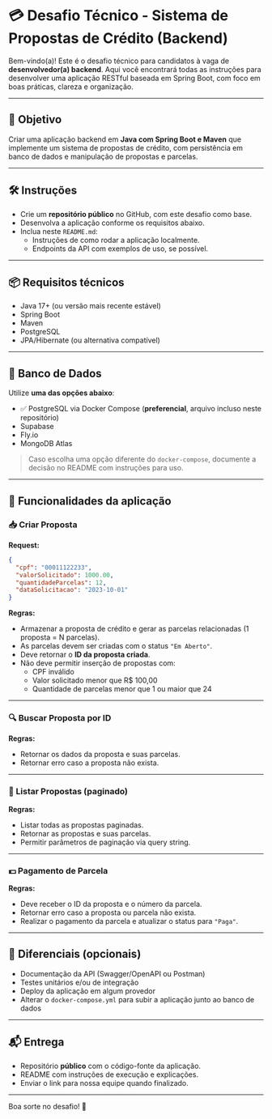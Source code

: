# 💳 Desafio Técnico - Sistema de Propostas de Crédito (Backend)

Bem-vindo(a)! Este é o desafio técnico para candidatos à vaga de **desenvolvedor(a) backend**. Aqui você encontrará todas as instruções para desenvolver uma aplicação RESTful baseada em Spring Boot, com foco em boas práticas, clareza e organização.

---

## 🎯 Objetivo

Criar uma aplicação backend em **Java com Spring Boot e Maven** que implemente um sistema de propostas de crédito, com persistência em banco de dados e manipulação de propostas e parcelas.

---

## 🛠️ Instruções

- Crie um **repositório público** no GitHub, com este desafio como base.
- Desenvolva a aplicação conforme os requisitos abaixo.
- Inclua neste `README.md`:
  - Instruções de como rodar a aplicação localmente.
  - Endpoints da API com exemplos de uso, se possível.

---

## 📦 Requisitos técnicos

- Java 17+ (ou versão mais recente estável)
- Spring Boot
- Maven
- PostgreSQL
- JPA/Hibernate (ou alternativa compatível)

---

## 🐳 Banco de Dados

Utilize **uma das opções abaixo**:

- ✅ PostgreSQL via Docker Compose (**preferencial**, arquivo incluso neste repositório)
- Supabase
- Fly.io
- MongoDB Atlas

> Caso escolha uma opção diferente do `docker-compose`, documente a decisão no README com instruções para uso.

---

## 📄 Funcionalidades da aplicação

### 📥 Criar Proposta

**Request:**

```json
{
  "cpf": "00011122233",
  "valorSolicitado": 1000.00,
  "quantidadeParcelas": 12,
  "dataSolicitacao": "2023-10-01"
}
```

**Regras:**

- Armazenar a proposta de crédito e gerar as parcelas relacionadas (1 proposta = N parcelas).
- As parcelas devem ser criadas com o status `"Em Aberto"`.
- Deve retornar o **ID da proposta criada**.
- Não deve permitir inserção de propostas com:
  - CPF inválido
  - Valor solicitado menor que R$ 100,00
  - Quantidade de parcelas menor que 1 ou maior que 24

---

### 🔍 Buscar Proposta por ID

**Regras:**

- Retornar os dados da proposta e suas parcelas.
- Retornar erro caso a proposta não exista.

---

### 📄 Listar Propostas (paginado)

**Regras:**

- Listar todas as propostas paginadas.
- Retornar as propostas e suas parcelas.
- Permitir parâmetros de paginação via query string.

---

### 💵 Pagamento de Parcela

**Regras:**

- Deve receber o ID da proposta e o número da parcela.
- Retornar erro caso a proposta ou parcela não exista.
- Realizar o pagamento da parcela e atualizar o status para `"Paga"`.

---

## 🔧 Diferenciais (opcionais)

- Documentação da API (Swagger/OpenAPI ou Postman)
- Testes unitários e/ou de integração
- Deploy da aplicação em algum provedor
- Alterar o `docker-compose.yml` para subir a aplicação junto ao banco de dados

---

## 📬 Entrega

- Repositório **público** com o código-fonte da aplicação.
- README com instruções de execução e explicações.
- Enviar o link para nossa equipe quando finalizado.

---

Boa sorte no desafio! 🚀